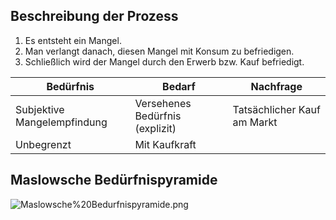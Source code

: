 ## Beschreibung der Prozess
1. Es entsteht ein Mangel.
2. Man verlangt danach, diesen Mangel mit Konsum zu befriedigen.
3. Schließlich wird der Mangel durch den Erwerb bzw. Kauf befriedigt.

| **Bedürfnis** | **Bedarf**                   | **Nachfrage**             |
|---------------|------------------------------|---------------------------|
| Subjektive Mangelempfindung | Versehenes Bedürfnis (explizit) | Tatsächlicher Kauf am Markt |
| Unbegrenzt    | Mit Kaufkraft                |                           |

## Maslowsche Bedürfnispyramide

![Maslowsche%20Bedurfnispyramide.png](Attachments/Maslowsche%20Bedurfnispyramide.png)
